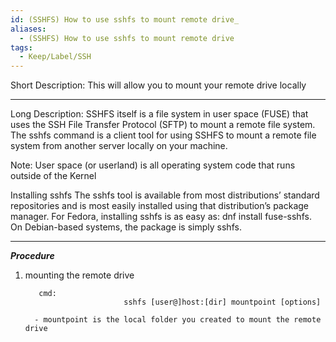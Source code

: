 ```yaml
---
id: (SSHFS) How to use sshfs to mount remote drive_
aliases:
  - (SSHFS) How to use sshfs to mount remote drive 
tags:
  - Keep/Label/SSH
---
```


Short Description:    This will allow you to mount your remote drive locally


___________________________________________________________________________

Long Description: 
          SSHFS itself is a file system in user space (FUSE) that uses the SSH File Transfer Protocol (SFTP) to mount a remote file system. The sshfs command is a client tool for using SSHFS to mount a remote file system from another server locally on your machine.

Note: User space (or userland) is all operating system code that runs outside of the Kernel

Installing sshfs
The sshfs tool is available from most distributions’ standard repositories and is most easily installed using that distribution’s package manager. For Fedora, installing sshfs is as easy as: dnf install fuse-sshfs. On Debian-based systems, the package is simply sshfs.
___________________________________________________________________________

___Procedure___ 

1) mounting the remote drive 
        
          cmd:          
                             sshfs [user@]host:[dir] mountpoint [options]
                             
         - mountpoint is the local folder you created to mount the remote drive 

                   
